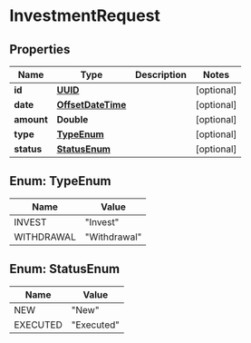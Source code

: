 
# InvestmentRequest

## Properties
Name | Type | Description | Notes
------------ | ------------- | ------------- | -------------
**id** | [**UUID**](UUID.md) |  |  [optional]
**date** | [**OffsetDateTime**](OffsetDateTime.md) |  |  [optional]
**amount** | **Double** |  |  [optional]
**type** | [**TypeEnum**](#TypeEnum) |  |  [optional]
**status** | [**StatusEnum**](#StatusEnum) |  |  [optional]


<a name="TypeEnum"></a>
## Enum: TypeEnum
Name | Value
---- | -----
INVEST | &quot;Invest&quot;
WITHDRAWAL | &quot;Withdrawal&quot;


<a name="StatusEnum"></a>
## Enum: StatusEnum
Name | Value
---- | -----
NEW | &quot;New&quot;
EXECUTED | &quot;Executed&quot;



